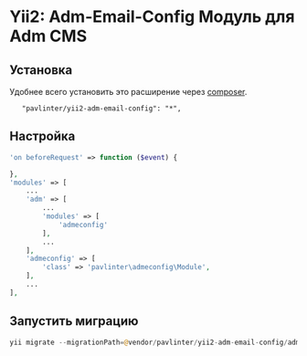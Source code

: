Yii2: Adm-Email-Config Модуль для Adm CMS
================

Установка
------------
Удобнее всего установить это расширение через [composer](http://getcomposer.org/download/).

```
   "pavlinter/yii2-adm-email-config": "*",
```

Настройка
-------------
```php
'on beforeRequest' => function ($event) {

},
'modules' => [
    ...
    'adm' => [
        ...
        'modules' => [
            'admeconfig'
        ],
        ...
    ],
    'admeconfig' => [
        'class' => 'pavlinter\admeconfig\Module',
    ],
    ...
],
```

Запустить миграцию
-------------
```php
yii migrate --migrationPath=@vendor/pavlinter/yii2-adm-email-config/admeconfig/migrations
```